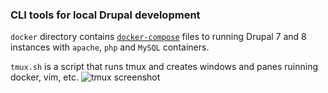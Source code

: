 ### CLI tools for local Drupal development

`docker` directory contains [`docker-compose`](https://docs.docker.com/compose/) files to running Drupal 7 and 8 instances
with `apache`, `php` and `MySQL` containers.

`tmux.sh` is a script that runs tmux and creates windows and panes ruinning docker, vim, etc.
![tmux screenshot](https://github.com/karate/drupal-dev/blob/main/tmux.png?raw=true)
